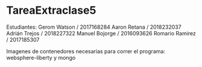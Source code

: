 # TareaExtraclase5
Estudiantes: 
  Gerom Watson / 2017168284 
  Aaron Retana / 2018232037 
  Adrián Trejos / 2018227322 
  Manuel Bojorge / 2016093626 
  Romario Ramirez / 2017185307 

Imagenes de contenedores necesarias para correr el programa: websphere-liberty y mongo

